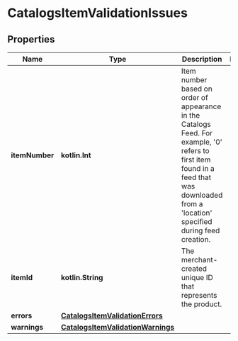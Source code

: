 
# CatalogsItemValidationIssues

## Properties
| Name | Type | Description | Notes |
| ------------ | ------------- | ------------- | ------------- |
| **itemNumber** | **kotlin.Int** | Item number based on order of appearance in the Catalogs Feed. For example, &#39;0&#39; refers to first item found in a feed that was downloaded from a &#39;location&#39; specified during feed creation. |  |
| **itemId** | **kotlin.String** | The merchant-created unique ID that represents the product. |  |
| **errors** | [**CatalogsItemValidationErrors**](CatalogsItemValidationErrors.md) |  |  |
| **warnings** | [**CatalogsItemValidationWarnings**](CatalogsItemValidationWarnings.md) |  |  |



